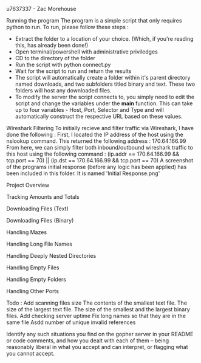 u7637337 - Zac Morehouse   

Running the program
The program is a simple script that only requires python to run. To run, please follow these steps :
- Extract the folder to a location of your choice. (Which, if you're reading this, has already been done!)
- Open terminal/powershell with administrative priviledges 
- CD to the directory of the folder
- Run the script with python connect.py 
- Wait for the script to run and return the results
- The script will automatically create a folder within it's parent directory named downloads, and two subfolders titled binary and text. These two folders will host any downloaded files. 
- To modify the server the script connects to, you simply need to edit the script and change the variables under the __main__ function. This can take up to four variables - Host, Port, Selector and Type and will automatically construct the respective URL based on these values. 

Wireshark Filtering
To initially recieve and filter traffic via Wireshark, I have done the following :
First, I located the IP address of the host using the nslookup command. This returned the following address : 170.64.166.99 
From here, we can simply filter both inbound/outbound wireshark traffic to this host using the following command : (ip.addr == 170.64.166.99 && tcp.port == 70) || (ip.dst == 170.64.166.99 && tcp.port == 70)
A screenshot of the programs initial response (before any logic has been applied) has been included in this folder. It is named  'Initial Response.png' 

Project Overview

Tracking Amounts and Totals

Downloading Files (Text)

Downloading Files (Binary)

Handling Mazes

Handling Long File Names

Handling Deeply Nested Directories

Handling Empty Files

Handling Empty Folders

Handling Other Ports

Todo :
Add scanning files size
    The contents of the smallest text file.
    The size of the largest text file.
    The size of the smallest and the largest binary files.
Add checking server uptime
Fix long names so that they are in the same file
Asdd number of unique invalid references

Identify any such situations you find on the gopher server in your
README or code comments, and how you dealt with each of them – being reasonably liberal in what you
accept and can interpret, or flagging what you cannot accept.
